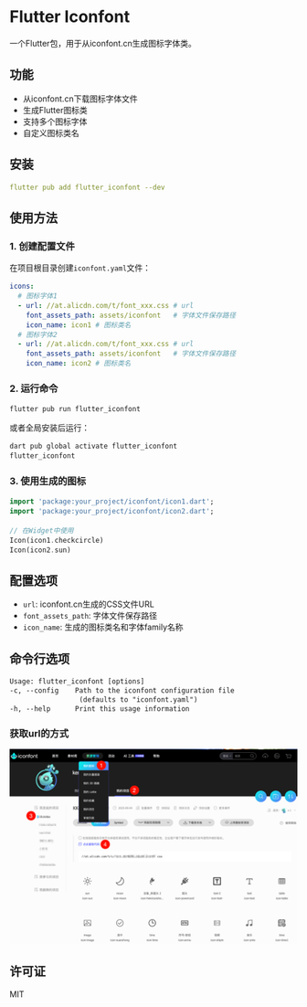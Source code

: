 # Flutter Iconfont

一个Flutter包，用于从iconfont.cn生成图标字体类。

## 功能

- 从iconfont.cn下载图标字体文件
- 生成Flutter图标类
- 支持多个图标字体
- 自定义图标类名

## 安装

```yaml
flutter pub add flutter_iconfont --dev 
```

## 使用方法

### 1. 创建配置文件

在项目根目录创建`iconfont.yaml`文件：

```yaml
icons:
  # 图标字体1
  - url: //at.alicdn.com/t/font_xxx.css # url
    font_assets_path: assets/iconfont   # 字体文件保存路径
    icon_name: icon1 # 图标类名
  # 图标字体2
  - url: //at.alicdn.com/t/font_xxx.css # url
    font_assets_path: assets/iconfont   # 字体文件保存路径
    icon_name: icon2 # 图标类名
```

### 2. 运行命令

```bash
flutter pub run flutter_iconfont
```

或者全局安装后运行：

```bash
dart pub global activate flutter_iconfont
flutter_iconfont
```

### 3. 使用生成的图标

```dart
import 'package:your_project/iconfont/icon1.dart';
import 'package:your_project/iconfont/icon2.dart';

// 在Widget中使用
Icon(icon1.checkcircle)
Icon(icon2.sun)
```

## 配置选项

- `url`: iconfont.cn生成的CSS文件URL
- `font_assets_path`: 字体文件保存路径
- `icon_name`: 生成的图标类名和字体family名称

## 命令行选项

```
Usage: flutter_iconfont [options]
-c, --config    Path to the iconfont configuration file
                 (defaults to "iconfont.yaml")
-h, --help      Print this usage information
```

### 获取url的方式

![image.png](https://github.com/ken1691/flutter_iconfont/raw/main/images/image1.png)

## 许可证

MIT